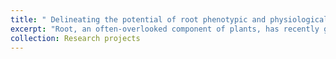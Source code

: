 ```yaml
---
title: " Delineating the potential of root phenotypic and physiological attributes of wheat genotypes under stress conditions"
excerpt: "Root, an often-overlooked component of plants, has recently garnered significant attention in research due to challenges in global food security caused by climate change. Despite the focus on above ground traits since the green revolution, progress has plateaued. To address this issue, the current research aims to explore the root's architectural and behavioral responses to abiotic stress-induced adversities. This will be achieved through the use of plant growth stimulators such as ethylene (ET), dopamine (D), and aminoethoxyvinylglycine (AVG) across a diverse set of 50 wheat genotypes. The study work aimed to investigate the role of roots in Bread and Durum wheat in mediating abiotic stress resilience such as NaCl (100mM) and heavy metal (La), utilizing plant growth regulators including ET, D, and AVG. Through this study, novel insights were gained, including significant phenotypic variation for salt tolerance in a set of 49 wheat varieties in terms of total root length, seminal root angle, root area, and root volume. Furthermore, the finding of low Na+ accumulation, enhanced K+/Na+ discrimination, and significant variation in total phenol content, total flavonoid content, and nitric oxide contents confirmed V1 (DDW 47) as the most salt-tolerant and V49 (C 306) as the most salt-sensitive variety with an observed root tolerance index. The study yields fresh insights and calls for further investigation into the potential of rare earth element (Lanthanum), in combination with abscisic acid, which is demonstrated as a positive regulator of root architectural growth and calcium concentration as La acts as a classical Ca2+ blocker. Additionally, the study illuminates the antagonistic impact of AVG on root architectural growth, biochemical contents, and signaling molecules such as nitric oxide. Significantly, the research on the interplay between salt stress (NaCl) and tunicamycin-induced ER stress revealed a lethal effect on root architectural traits and K+ content, while the impact of increased Na+ content on wheat plant immunity was a novel perspective explored in the study. Furthermore, dopamine at a concentration of 100 μM exhibited positive effects on root architectural traits after 16 hours, in contrast to 100 μM concentration at 24 hours. The efficacy of dopamine, a water-soluble antioxidant, may be attributed to its robust antioxidant properties and the capacity of dopamine oxidation to generate melanin, which can eliminate free radicals. <br/><img src='/images/500x300.png'>" 
collection: Research projects
---
```




